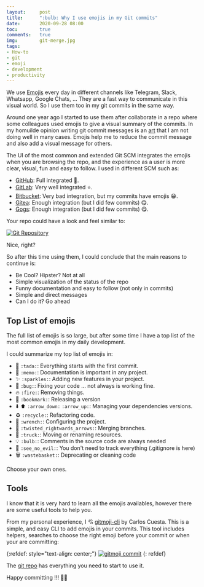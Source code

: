 ```yaml
---
layout:     post
title:      ":bulb: Why I use emojis in my Git commits"
date:       2020-09-28 08:00
toc:        true
comments:   true
img:        git-merge.jpg
tags: 
- How-to
- git
- emoji
- development
- productivity
---
```


We use [Emojis](https://getemoji.com/) every day in different channels like Telegram, Slack, Whatsapp,
Google Chats, ... They are a fast way to communicate in this visual world. So I use them too in my 
git commits in the same way.

Around one year ago I started to use them after collaborate in a repo where some colleagues used emojis
to give a visual summary of the commits. In my homuilde opinion writing git commit messages 
is an [art](https://chris.beams.io/posts/git-commit/) that I am not doing well in many cases. Emojis
help me to reduce the commit message and also add a visual message for others.

The UI of the most common and extended Git SCM integrates the emojis when you are browsing the repo, and
the experience as a user is more clear, visual, fun and easy to follow. I used in different SCM such as:

* [GitHub](https://github.com/): Full integrated :star2:.
* [GitLab](https://gitlab.com/): Very well integrated :star:.
* [Bitbucket](https://bitbucket.org/): Very bad integration, but my commits have emojis :grin:.
* [Gitea](https://gitea.io/): Enough integration (but I did few commits) :yum:.
* [Gogs](https://gogs.io/): Enough integration (but I did few commits) :yum:.

Your repo could have a look and feel similar to: 

[![](/images/20200928/git-repository-layout.png "Git Repository")]({{site.url}}/images/20200928/git-repository-layout.png)

Nice, right?

So after this time using them, I could conclude that the main reasons to continue is:

* Be Cool? Hipster? Not at all
* Simple visualization of the status of the repo
* Funny documentation and easy to follow (not only in commits)
* Simple and direct messages
* Can I do it? Go ahead

## Top List of emojis

The full list of emojis is so large, but after some time I have a top list of the
most common emojis in my daily development. 

I could summarize my top list of emojis in:

* :tada: ```:tada:```: Everything starts with the first commit.
* :memo: ```:memo:```: Documentation is important in any project.
* :sparkles: ```:sparkles:```: Adding new features in your project.
* :bug: ```:bug:```: Fixing your code ... not always is working fine.
* :fire: ```:fire:```: Removing things.
* :bookmark: ```:bookmark:```: Releasing a version
* :arrow_down: :arrow_up: ```:arrow_down:``` ```:arrow_up:```: Managing your dependencies versions.
* :recycle: ```:recycle:```: Refactoring code.
* :wrench: ```:wrench:```: Configuring the project.
* :twisted_rightwards_arrows: ```:twisted_rightwards_arrows:```: Merging branches.
* :truck: ```:truck:```: Moving or renaming resources.
* :bulb: ```:bulb:```: Comments in the source code are always needed
* :see_no_evil: ```:see_no_evil:```: You don't need to track everything (.gitignore is here)
* :wastebasket: ```:wastebasket:```: Deprecating or cleaning code

Choose your own ones.

## Tools

I know that it is very hard to learn all the emojis availables, however there are some useful tools
to help you. 

From my personal experience, I :cupid: [gitmoji-cli](https://www.npmjs.com/package/gitmojis) by
Carlos Cuesta. This is a simple, and easy CLI to add emojis in your commits. This tool
includes helpers, searches to choose the right emoji before your commit or when your are committing:

{:refdef: style="text-align: center;"}
[![](/images/20200928/gitmoji-commit.png "gitmoji commit")]({{site.url}}/images/20200928/gitmoji-commit.png)
{: refdef}

The [git repo](https://github.com/carloscuesta/gitmoji) has everything you need to start to use it. 

Happy committing !!! :beers::construction_worker:
